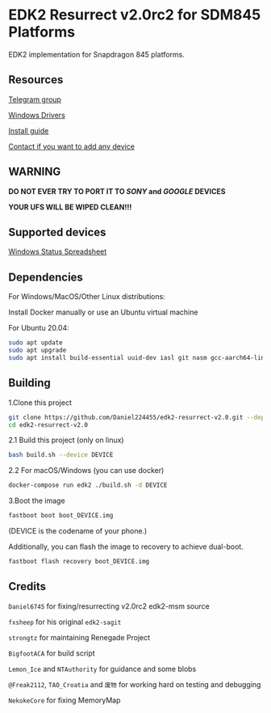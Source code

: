 # EDK2 Resurrect v2.0rc2 for SDM845 Platforms

EDK2 implementation for Snapdragon 845 platforms.

## Resources

[Telegram group](https://t.me/WinOnOP6)

[Windows Drivers](https://github.com/Daniel224455/WoA-on-OnePlus6-Series/releases/tag/Drivers)

[Install guide](https://github.com/Daniel224455/WoA-on-OnePlus6-Series)

[Contact if you want to add any device](https://t.me/Daniel6745)

## WARNING

**DO NOT EVER TRY TO PORT IT TO *SONY* and *GOOGLE* DEVICES**

**YOUR UFS WILL BE WIPED CLEAN!!!**

## Supported devices

[Windows Status Spreadsheet](https://docs.google.com/spreadsheets/d/1oUuZ4VeFS1Lz59oMmt0uTAT6-sXvckPn9W2ELrDLQVs/edit?usp=drivesdk)

## Dependencies

For Windows/MacOS/Other Linux distributions:

Install Docker manually or use an Ubuntu virtual machine

For Ubuntu 20.04:

```bash
sudo apt update
sudo apt upgrade
sudo apt install build-essential uuid-dev iasl git nasm gcc-aarch64-linux-gnu python3-distutils python3-pil python3-git gettext
```

## Building

1.Clone this project

```bash
git clone https://github.com/Daniel224455/edk2-resurrect-v2.0.git --depth=1
cd edk2-resurrect-v2.0
```

2.1 Build this project (only on linux)

```bash
bash build.sh --device DEVICE
```

2.2 For macOS/Windows (you can use docker)

````bash
docker-compose run edk2 ./build.sh -d DEVICE
````

3.Boot the image

```bash
fastboot boot boot_DEVICE.img
```

(DEVICE is the codename of your phone.)

Additionally, you can flash the image to recovery to achieve dual-boot.

```bash
fastboot flash recovery boot_DEVICE.img
```

## Credits
 
`Daniel6745` for fixing/resurrecting v2.0rc2 edk2-msm source

`fxsheep` for his original `edk2-sagit`

`strongtz` for maintaining Renegade Project

`BigfootACA` for build script

`Lemon_Ice` and `NTAuthority` for guidance and some blobs

`@Freak2112`, `TAO_Croatia` and `废物` for working hard on testing and debugging

`NekokeCore` for fixing MemoryMap
